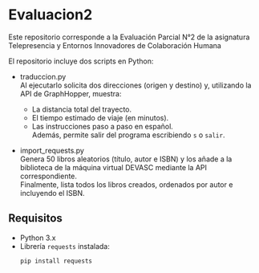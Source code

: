 # Evaluacion2

Este repositorio corresponde a la Evaluación Parcial N°2 de la asignatura Telepresencia y Entornos Innovadores de Colaboración Humana 

El repositorio incluye dos scripts en Python:

- traduccion.py  
  Al ejecutarlo solicita dos direcciones (origen y destino) y, utilizando la API de GraphHopper, muestra:  
  - La distancia total del trayecto.  
  - El tiempo estimado de viaje (en minutos).  
  - Las instrucciones paso a paso en español.  
  Además, permite salir del programa escribiendo `s` o `salir`.

- import_requests.py  
  Genera 50 libros aleatorios (título, autor e ISBN) y los añade a la biblioteca de la máquina virtual DEVASC mediante la API correspondiente.  
  Finalmente, lista todos los libros creados, ordenados por autor e incluyendo el ISBN.


## Requisitos

- Python 3.x  
- Librería `requests` instalada:
  ```bash
  pip install requests
